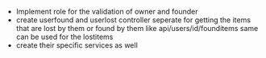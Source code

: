 - Implement role for the validation of owner and founder
- create userfound and userlost controller seperate for getting the items that are lost by them or found by them like api/users/id/founditems same can be used for the lostitems
- create their specific services as well




